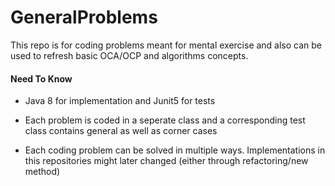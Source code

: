 # GeneralProblems

This repo is for coding problems meant for mental exercise and also can be used to refresh basic OCA/OCP and algorithms concepts.

#### Need To Know
* Java 8 for implementation and Junit5 for tests

* Each problem is coded in a seperate class and a corresponding test class contains general as well as corner cases

* Each coding problem can be solved in multiple ways. Implementations in this repositories might later changed (either through refactoring/new method)
